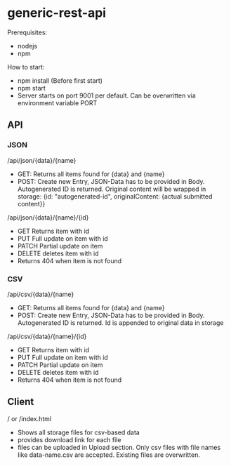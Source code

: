 # generic-rest-api
Prerequisites:
- nodejs
- npm

How to start:
- npm install (Before first start)
- npm start
- Server starts on port 9001 per default. Can be overwritten via environment variable PORT

## API
### JSON
/api/json/{data}/{name}
- GET: Returns all items found for {data} and {name}
- POST: Create new Entry, JSON-Data has to be provided in Body. Autogenerated ID is returned. Original content will be wrapped in storage: {id: "autogenerated-id", originalContent: {actual submitted content}}

/api/json/{data}/{name}/{id}
- GET Returns item with id
- PUT Full update on item with id
- PATCH Partial update on item
- DELETE deletes item with id
- Returns 404 when item is not found

### CSV
/api/csv/{data}/{name}
- GET: Returns all items found for {data} and {name}
- POST: Create new Entry, JSON-Data has to be provided in Body. Autogenerated ID is returned. Id is appended to original data in storage

/api/csv/{data}/{name}/{id}
- GET Returns item with id
- PUT Full update on item with id
- PATCH Partial update on item
- DELETE deletes item with id
- Returns 404 when item is not found

## Client
/ or /index.html
- Shows all storage files for csv-based data
- provides download link for each file
- files can be uploaded in Upload section. Only csv files with file names like data-name.csv are accepted. Existing files are overwritten.
